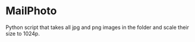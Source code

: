 # MailPhoto
 Python script that takes all jpg and png images in the folder and scale their size to 1024p.
